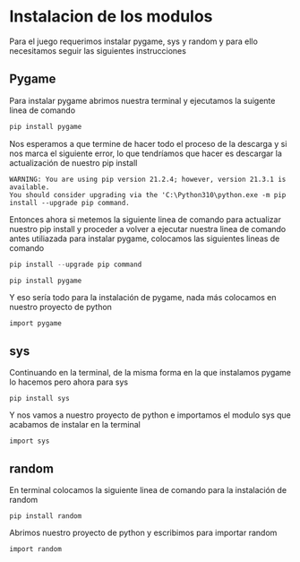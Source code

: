 # Instalacion de los modulos
Para el juego requerimos instalar pygame, sys y random y para ello necesitamos seguir las siguientes instrucciones
## **Pygame**
Para instalar pygame abrimos nuestra terminal y ejecutamos la suigente linea de comando 
```python
pip install pygame
```
Nos esperamos a que termine de hacer todo el proceso de la descarga y si nos marca el siguiente error, lo que tendríamos que hacer es descargar la actualización de nuestro pip install
```
WARNING: You are using pip version 21.2.4; however, version 21.3.1 is available. 
You should consider upgrading via the 'C:\Python310\python.exe -m pip install --upgrade pip command.
```
Entonces ahora si metemos la siguiente linea de comando para actualizar nuestro pip install y proceder a volver a ejecutar nuestra linea de comando antes utiliazada para instalar pygame, colocamos las siguientes lineas de comando
``` python
pip install --upgrade pip command

pip install pygame
```
Y eso sería todo para la instalación de pygame, nada más colocamos en nuestro proyecto de python 
```
import pygame
```

## **sys**
Continuando en la terminal, de la misma forma en la que instalamos pygame lo hacemos pero ahora para sys
```
pip install sys
```
Y nos vamos a nuestro proyecto de python e importamos el modulo sys que acabamos de instalar en la terminal
```
import sys
```

## **random**
En terminal colocamos la siguiente linea de comando para la instalación de random
```
pip install random
```
Abrimos nuestro proyecto de python y escribimos para importar random
```
import random
```

